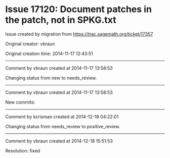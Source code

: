 # Issue 17120: Document patches in the patch, not in SPKG.txt

Issue created by migration from https://trac.sagemath.org/ticket/17357

Original creator: vbraun

Original creation time: 2014-11-17 12:43:51




---

Comment by vbraun created at 2014-11-17 13:58:53

Changing status from new to needs_review.


---

Comment by vbraun created at 2014-11-17 13:58:53

New commits:


---

Comment by kcrisman created at 2014-12-18 04:22:01

Changing status from needs_review to positive_review.


---

Comment by vbraun created at 2014-12-18 15:51:53

Resolution: fixed
